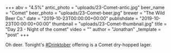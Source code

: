 +++
abv = "4.5%"
antic_photo = "uploads/23-Comet-antic.jpg"
beer_name = "Comet"
beer_photo = "uploads/23-Comet-beer.jpg"
brewer = "The Wild Beer Co."
date = "2019-10-23T00:00:00+00:00"
publishdate = "2019-10-23T00:00:00+00:00"
thumbnail = "uploads/23-Comet-thumbnail.jpg"
title = "Day 23 - Night of the comet"
video = ""
author = "Jonathan"
_template = "post"
+++

Oh deer. Tonight's [#Drinktober](https://www.facebook.com/hashtag/drinktober?source=feed_text&epa=HASHTAG) offering is a Comet dry-hopped lager. 
